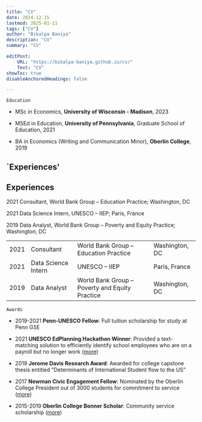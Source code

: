 ```yaml
---
title: "CV"
date: 2024-12-15
lastmod: 2025-01-11
tags: ["CV"]
author: "Bikalpa Baniya"
description: "CV" 
summary: "CV" 

editPost:
    URL: "https://bikalpa-baniya.github.io/cv/"
    Text: "CV"
showToc: true
disableAnchoredHeadings: false

---
```


`Education` 

- MSc in Economics, **University of Wisconsin - Madison**, 2023

- MSEd in Education, **University of Pennsylvania**, Graduate School of Education, 2021

- BA in Economics (Writing and Communication Minor), **Oberlin College**, 2019 

## `Experiences'

## Experiences

2021    Consultant, World Bank Group – Education Practice; Washington, DC

2021    Data Science Intern, UNESCO – IIEP; Paris, France

2019    Data Analyst, World Bank Group – Poverty and Equity Practice; Washington, DC


<table style="border-collapse: collapse;">
  <tr>
    <td>2021</td>
    <td>Consultant</td>
    <td>World Bank Group – Education Practice</td>
    <td>Washington, DC</td>
  </tr>
  <tr>
    <td>2021</td>
    <td>Data Science Intern</td>
    <td>UNESCO – IIEP</td>
    <td>Paris, France</td>
  </tr>
  <tr>
    <td>2019</td>
    <td>Data Analyst</td>
    <td>World Bank Group – Poverty and Equity Practice</td>
    <td>Washington, DC</td>
  </tr>
</table>


`Awards` 

- 2019-2021 **Penn-UNESCO Fellow**: Full tuition scholarship for study at Penn GSE

- 2021 **UNESCO EdPlanning Hackathon Winner**: Provided a text-matching solution to efficiently identify school employees who are on a payroll but no longer work ([more](https://www.iiep.unesco.org/en/making-new-tools-part-plan-meet-winners-hacking-edplanning-13615))

- 2019 **Jerome Davis Research Award**: Awarded for college capstone thesis entitled "Determinants of International Student flow to the US”

- 2017 **Newman Civic Engagement Fellow**: Nominated by the Oberlin College President out of 3000 students for commitment to service ([more](https://compact.org/current-programs/newman-civic-fellowship/newman-civic-fellows/bikalpa))

- 2015-2019 **Oberlin College Bonner Scholar**: Community service scholarship ([more](https://www.oberlin.edu/bcsl/programs/bonner-scholars))





